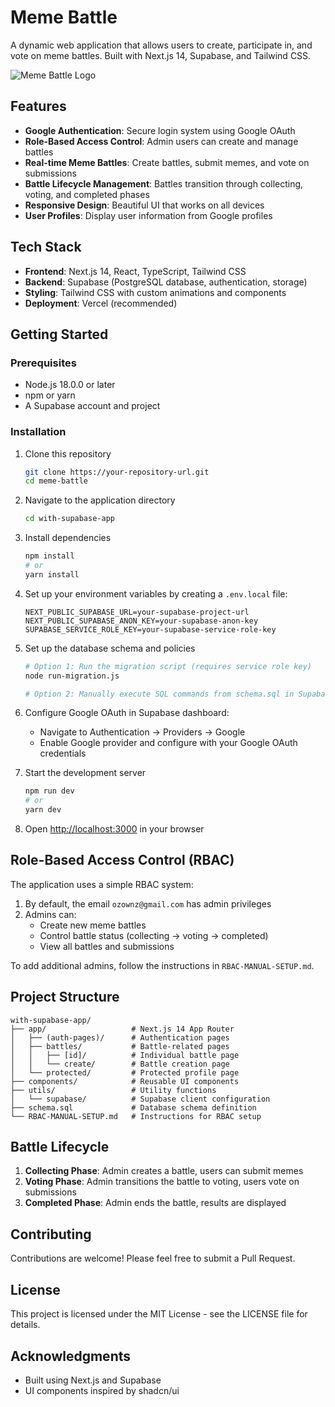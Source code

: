 # Meme Battle

A dynamic web application that allows users to create, participate in, and vote on meme battles. Built with Next.js 14, Supabase, and Tailwind CSS.

![Meme Battle Logo](https://via.placeholder.com/800x400?text=Meme+Battle)

## Features

- **Google Authentication**: Secure login system using Google OAuth
- **Role-Based Access Control**: Admin users can create and manage battles
- **Real-time Meme Battles**: Create battles, submit memes, and vote on submissions
- **Battle Lifecycle Management**: Battles transition through collecting, voting, and completed phases
- **Responsive Design**: Beautiful UI that works on all devices
- **User Profiles**: Display user information from Google profiles

## Tech Stack

- **Frontend**: Next.js 14, React, TypeScript, Tailwind CSS
- **Backend**: Supabase (PostgreSQL database, authentication, storage)
- **Styling**: Tailwind CSS with custom animations and components
- **Deployment**: Vercel (recommended)

## Getting Started

### Prerequisites

- Node.js 18.0.0 or later
- npm or yarn
- A Supabase account and project

### Installation

1. Clone this repository
   ```bash
   git clone https://your-repository-url.git
   cd meme-battle
   ```

2. Navigate to the application directory
   ```bash
   cd with-supabase-app
   ```

3. Install dependencies
   ```bash
   npm install
   # or
   yarn install
   ```

4. Set up your environment variables by creating a `.env.local` file:
   ```
   NEXT_PUBLIC_SUPABASE_URL=your-supabase-project-url
   NEXT_PUBLIC_SUPABASE_ANON_KEY=your-supabase-anon-key
   SUPABASE_SERVICE_ROLE_KEY=your-supabase-service-role-key
   ```

5. Set up the database schema and policies
   ```bash
   # Option 1: Run the migration script (requires service role key)
   node run-migration.js
   
   # Option 2: Manually execute SQL commands from schema.sql in Supabase SQL Editor
   ```

6. Configure Google OAuth in Supabase dashboard:
   - Navigate to Authentication → Providers → Google
   - Enable Google provider and configure with your Google OAuth credentials

7. Start the development server
   ```bash
   npm run dev
   # or
   yarn dev
   ```

8. Open [http://localhost:3000](http://localhost:3000) in your browser

## Role-Based Access Control (RBAC)

The application uses a simple RBAC system:

1. By default, the email `ozownz@gmail.com` has admin privileges
2. Admins can:
   - Create new meme battles
   - Control battle status (collecting → voting → completed)
   - View all battles and submissions

To add additional admins, follow the instructions in `RBAC-MANUAL-SETUP.md`.

## Project Structure

```
with-supabase-app/
├── app/                   # Next.js 14 App Router
│   ├── (auth-pages)/      # Authentication pages
│   ├── battles/           # Battle-related pages
│   │   ├── [id]/          # Individual battle page
│   │   └── create/        # Battle creation page
│   └── protected/         # Protected profile page
├── components/            # Reusable UI components
├── utils/                 # Utility functions
│   └── supabase/          # Supabase client configuration
├── schema.sql             # Database schema definition
└── RBAC-MANUAL-SETUP.md   # Instructions for RBAC setup
```

## Battle Lifecycle

1. **Collecting Phase**: Admin creates a battle, users can submit memes
2. **Voting Phase**: Admin transitions the battle to voting, users vote on submissions
3. **Completed Phase**: Admin ends the battle, results are displayed

## Contributing

Contributions are welcome! Please feel free to submit a Pull Request.

## License

This project is licensed under the MIT License - see the LICENSE file for details.

## Acknowledgments

- Built using Next.js and Supabase
- UI components inspired by shadcn/ui
